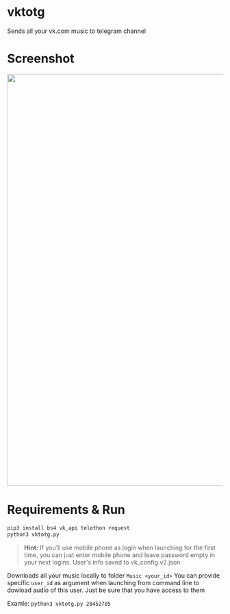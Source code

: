 # vktotg
Sends all your vk.com music to telegram channel

# Screenshot
<img src="https://pp.userapi.com/c840120/v840120186/389f0/fzL77Diyu3o.jpg" width="540" height="960">

# Requirements & Run

 ```bash
 pip3 install bs4 vk_api telethon request
 python3 vktotg.py
 ```

>**Hint:** If you'll use mobile phone as login when launching for the first time,
       you can just enter mobile phone and leave password empty in your next logins.
       User's info saved to vk_config.v2.json

Downloads all your music locally to folder `Music <your_id>`
You can provide specific `user_id` as argument when launching from command line to dowload audio of this user. Just be sure that you have access to them

Examle:
 `python3 vktotg.py 28452705`
